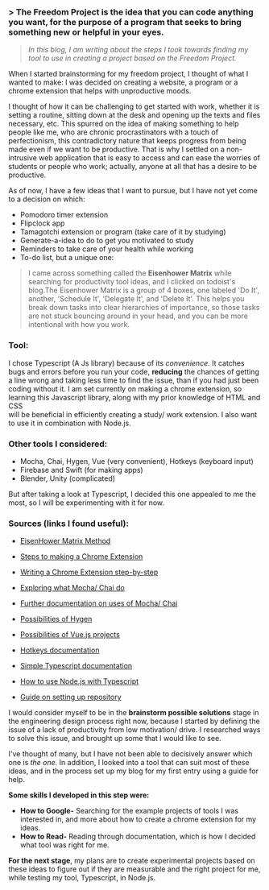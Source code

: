

### > The Freedom Project is the idea that you can code anything you want, for the purpose of a program that seeks to bring something new or helpful in your eyes.


> *In this blog, I am writing about the steps I took towards finding my tool to use in creating a project based on the Freedom Project.*


When I started brainstorming for my freedom project, I thought of what I wanted to make: I was decided on creating a website, a program or a chrome extension that helps with unproductive moods. 

I thought of how it can be challenging to get started with work, whether it is setting a routine, sitting down at the desk and opening up the texts and files necessary, etc. This spurred on the idea of making something to help people like me, who are chronic procrastinators with a touch of perfectionism, this contradictory nature that keeps progress from being made even if we want to be productive.
That is why I settled on a non-intrusive web application that is easy to access and can ease the worries of students or people who work; actually, anyone at all that has a desire to be productive.


As of now, I have a few ideas that I want to pursue, but I have not yet come to a decision on which:

* Pomodoro timer extension
* Flipclock app
* Tamagotchi extension or program (take care of it by studying)
* Generate-a-idea to do to get you motivated to study
* Reminders to take care of your health while working
* To-do list, but a unique one:

> I came across something called the <strong>Eisenhower Matrix</strong> while searching for productivity tool ideas, 
and I clicked on todoist's blog.The Eisenhower Matrix is a group of 4 boxes, one labeled 'Do It', another, 
'Schedule It', 'Delegate It', and 'Delete It'. This helps you break down tasks into clear hierarchies of importance, 
so those tasks are not stuck bouncing around in your head, and you can be more intentional with how you work.


### **Tool:**
 I chose Typescript (A Js library) because of its *convenience*.
 It catches bugs and errors before you run your code, **reducing** the chances of getting a line wrong
 and taking less time to find the issue, than if you had just been coding without it.
 I am set currently on making a chrome extension, so learning this Javascript library,
 along with my prior knowledge of HTML and CSS  
 will be beneficial in efficiently creating a study/ work extension. I also want to use it in combination with Node.js.
 
 
### **Other tools I considered:**

* Mocha, Chai, Hygen, Vue (very convenient), Hotkeys (keyboard input)
* Firebase and Swift (for making apps)
* Blender, Unity (complicated)

But after taking a look at Typescript, I decided this one appealed to me the most, so I will be experimenting with it for now.


### **Sources (links I found useful):**

* [EisenHower Matrix Method](https://todoist.com/productivity-methods/eisenhower-matrix?_ga=2.44619620.1179108611.1604634019-802218502.1604634019)  

* [Steps to making a Chrome Extension](https://www.phase2technology.com/blog/so-you-want-build-chrome-extension)

* [Writing a Chrome Extension step-by-step](https://24ways.org/2018/my-first-chrome-extension/#:~:text=Fortunately%2C%20Google%20has%20some%20respectable,%E2%80%9Cold%2Dfashioned%E2%80%9D%20way.)

* [Exploring what Mocha/ Chai do](https://dyclassroom.com/mocha-chai/mocha-chai-introduction)

* [Further documentation on uses of Mocha/ Chai](https://medium.com/@madelinecorman/testing-javascript-with-mocha-chai-f41175e26d69)

* [Possibilities of Hygen](https://medium.com/@jondot/hygen-the-scalable-code-generator-that-lives-in-your-project-a8e163c42869)

* [Possibilities of Vue.js projects](https://flatlogic.com/blog/9-awesome-projects-built-with-vue-js/)

* [Hotkeys documentation](https://wangchujiang.com/hotkeys/)

* [Simple Typescript documentation](https://www.typescriptlang.org/docs/handbook/typescript-in-5-minutes.html)

* [How to use Node.js with Typescript](https://blog.risingstack.com/building-a-node-js-app-with-typescript-tutorial/)

* [Guide on setting up repository](https://tools.jboss.org/documentation/howto/using_git.html)


I would consider myself to be in the **brainstorm possible solutions** stage in the engineering design process right now, because I started by defining the issue of a lack of productivity from low motivation/ drive. I researched ways to solve this issue, and brought up some that I would like to see.

I've thought of many, but I have not been able to decisively answer which one is *the one.* In addition, I looked into a tool that can suit most of these ideas, and in the process set up my blog for my first entry using a guide for help.

**Some skills I developed in this step were:**

* **How to Google-** Searching for the example projects of tools I was interested in, and more about how to create a chrome extension for my ideas. 
* **How to Read-** Reading through documentation, which is how I decided what tool was right for me. 

**For the next stage**, my plans are to create experimental projects based on these ideas to figure out if they are measurable and the right project for me, while testing my tool, Typescript, in Node.js.